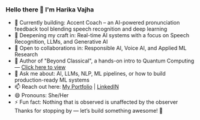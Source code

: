 ### Hello there 👋 I'm Harika Vajha  
<!-- **VAJHAHARIKA/VAJHAHARIKA** is a ✨ _special_ ✨ repository because its `README.md` (this file) appears on your GitHub profile. -->

- 🔭 Currently building: Accent Coach – an AI-powered pronunciation feedback tool blending speech recognition and deep learning
- 🌱 Deepening my craft in: Real-time AI systems with a focus on Speech Recognition, LLMs, and Generative AI
- 👯 Open to collaborations in: Responsible AI, Voice AI, and Applied ML Research
- 📘 Author of "Beyond Classical", a hands-on intro to Quantum Computing — [Click here to view](https://www.amazon.com/Beyond-Classical-course-Quantum-Computing/dp/B0848QQV41) 
- 💬 Ask me about: AI, LLMs, NLP, ML pipelines, or how to build production-ready ML systems
- 📫 Reach out here: [My Portfolio](https://vajhaharika.github.io/harika7/) | [LinkedIN](https://www.linkedin.com/in/harikavajha/) 
- 😄 Pronouns: She/Her
- ⚡ Fun fact: Nothing that is observed is unaffected by the observer
Thanks for stopping by — let’s build something awesome! 🚀
